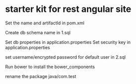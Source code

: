 # starter kit for rest angular site

Set the name and artifactId in pom.xml

Create db schema name in 1.sql

Set db properties in application.properties
Set security key in application.properties


set username/encrypted password for default user in 2.sql

Run bower to install the bower_components

rename the package java/com.test
